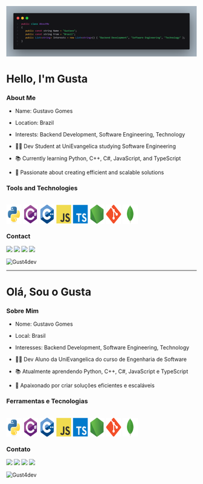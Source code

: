 ![Banner](https://github.com/Gust4dev/Gust4dev/blob/main/code.png)

# Hello, I'm Gusta

### About Me
- Name: Gustavo Gomes
- Location: Brazil
- Interests: Backend Development, Software Engineering, Technology

- 👨‍🎓 Dev Student at UniEvangelica studying Software Engineering
- 📚 Currently learning Python, C++, C#, JavaScript, and TypeScript
- 💼 Passionate about creating efficient and scalable solutions

### Tools and Technologies
<div style="display: inline_block"><br>
  <img align="center" alt="Python" height="50" width="40" src="https://raw.githubusercontent.com/devicons/devicon/master/icons/python/python-original.svg">
  <img align="center" alt="Csharp" height="50" width="40" src="https://raw.githubusercontent.com/devicons/devicon/master/icons/csharp/csharp-original.svg">
  <img align="center" alt="Cplusplus" height="50" width="40" src="https://raw.githubusercontent.com/devicons/devicon/master/icons/cplusplus/cplusplus-original.svg">
  <img align="center" alt="Javascript" height="50" width="40" src="https://raw.githubusercontent.com/devicons/devicon/master/icons/javascript/javascript-original.svg">
  <img align="center" alt="Typescript" height="50" width="40" src="https://raw.githubusercontent.com/devicons/devicon/master/icons/typescript/typescript-original.svg">
  <img align="center" alt="Nodejs" height="50" width="40" src="https://raw.githubusercontent.com/devicons/devicon/master/icons/nodejs/nodejs-original.svg">
  <img align="center" alt="Git" height="50" width="40" src="https://raw.githubusercontent.com/devicons/devicon/master/icons/git/git-original.svg">
  <img align="center" alt="MongoDB" height="50" width="40" src="https://raw.githubusercontent.com/devicons/devicon/master/icons/mongodb/mongodb-original.svg">
</div>

### Contact
<div> 
  <a href="https://instagram.com/gustaaa__" target="_blank"><img src="https://img.shields.io/badge/-Instagram-%23E4405F?style=for-the-badge&logo=instagram&logoColor=white" target="_blank"></a>
  <a href="https://discord.com/users/gusta7936" target="_blank"><img src="https://img.shields.io/badge/Discord-7289DA?style=for-the-badge&logo=discord&logoColor=white" target="_blank"></a> 
  <a href="mailto:gustavogomes034@outlook.com"><img src="https://img.shields.io/badge/Outlook-0078D4?style=for-the-badge&logo=microsoft-outlook&logoColor=white" target="_blank"></a>
  <a href="https://br.linkedin.com/in/gustavo-gomes-01325b191/" target="_blank"><img src="https://img.shields.io/badge/-LinkedIn-%230077B5?style=for-the-badge&logo=linkedin&logoColor=white" target="_blank"></a> 
</div>

<div align="left"> 
  <p> <img src="https://komarev.com/ghpvc/?username=Gust4dev&label=Profile%20views&color=0e75b6&style=flat" alt="Gust4dev"/> </p>
</div>

---

# Olá, Sou o Gusta

### Sobre Mim
- Nome: Gustavo Gomes
- Local: Brasil
- Interesses: Backend Development, Software Engineering, Technology

- 👨‍🎓 Dev Aluno da UniEvangelica do curso de Engenharia de Software
- 📚 Atualmente aprendendo Python, C++, C#, JavaScript e TypeScript
- 💼 Apaixonado por criar soluções eficientes e escaláveis

### Ferramentas e Tecnologias
<div style="display: inline_block"><br>
  <img align="center" alt="Python" height="50" width="40" src="https://raw.githubusercontent.com/devicons/devicon/master/icons/python/python-original.svg">
  <img align="center" alt="Csharp" height="50" width="40" src="https://raw.githubusercontent.com/devicons/devicon/master/icons/csharp/csharp-original.svg">
  <img align="center" alt="Cplusplus" height="50" width="40" src="https://raw.githubusercontent.com/devicons/devicon/master/icons/cplusplus/cplusplus-original.svg">
  <img align="center" alt="Javascript" height="50" width="40" src="https://raw.githubusercontent.com/devicons/devicon/master/icons/javascript/javascript-original.svg">
  <img align="center" alt="Typescript" height="50" width="40" src="https://raw.githubusercontent.com/devicons/devicon/master/icons/typescript/typescript-original.svg">
  <img align="center" alt="Nodejs" height="50" width="40" src="https://raw.githubusercontent.com/devicons/devicon/master/icons/nodejs/nodejs-original.svg">
  <img align="center" alt="Git" height="50" width="40" src="https://raw.githubusercontent.com/devicons/devicon/master/icons/git/git-original.svg">
  <img align="center" alt="MongoDB" height="50" width="40" src="https://raw.githubusercontent.com/devicons/devicon/master/icons/mongodb/mongodb-original.svg">
</div>

### Contato
<div> 
  <a href="https://instagram.com/gustaaa__" target="_blank"><img src="https://img.shields.io/badge/-Instagram-%23E4405F?style=for-the-badge&logo=instagram&logoColor=white" target="_blank"></a>
  <a href="https://discord.com/users/gusta7936" target="_blank"><img src="https://img.shields.io/badge/Discord-7289DA?style=for-the-badge&logo=discord&logoColor=white" target="_blank"></a> 
  <a href="mailto:gustavogomes034@outlook.com"><img src="https://img.shields.io/badge/Outlook-0078D4?style=for-the-badge&logo=microsoft-outlook&logoColor=white" target="_blank"></a>
  <a href="https://br.linkedin.com/in/gustavo-gomes-01325b191/" target="_blank"><img src="https://img.shields.io/badge/-LinkedIn-%230077B5?style=for-the-badge&logo=linkedin&logoColor=white" target="_blank"></a> 
</div>

<div align="left"> 
  <p> <img src="https://komarev.com/ghpvc/?username=Gust4dev&label=Profile%20views&color=0e75b6&style=flat" alt="Gust4dev"/> </p>
</div>
